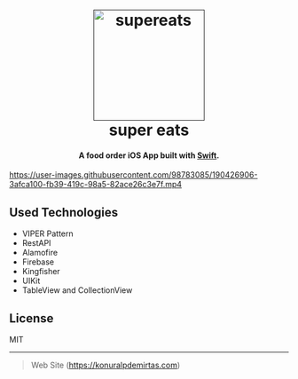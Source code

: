 

<h1 align="center"> <br> <a href=""><img src="https://user-images.githubusercontent.com/98783085/190405387-b9c731a2-880e-4245-ba7f-a2b35aaf3e3a.png" alt="supereats" width="200"></a> <br> super eats <br> </h1> <h4 align="center">A food order iOS App built with <a href="https://github.com/apple/swift" target="_blank">Swift</a>.</h4> 





https://user-images.githubusercontent.com/98783085/190426906-3afca100-fb39-419c-98a5-82ace26c3e7f.mp4




## Used Technologies

* VIPER Pattern
* RestAPI
* Alamofire  
* Firebase
* Kingfisher
* UIKit
* TableView and CollectionView


## License

MIT

---
> Web Site (https://konuralpdemirtas.com)

